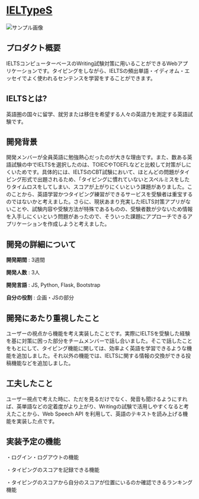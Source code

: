 # [IELTypeS](https://ieltypes.herokuapp.com)
![サンプル画像](./static/images/IELTYPES.png)
## プロダクト概要
IELTSコンピューターベースのWriting試験対策に用いることができるWebアプリケーションです。タイピングをしながら、IELTSの頻出単語・イディオム・エッセイでよく使われるセンテンスを学習をすることができます。
## IELTSとは?
英語圏の国々に留学、就労または移住を希望する人々の英語力を測定する英語試験です。
## 開発背景
開発メンバーが全員英語に勉強熱心だったのが大きな理由です。また、数ある英語試験の中でIELTSを選択したのは、TOIECやTOEFLなどと比較して対策がしにくいためです。具体的には、IELTSのCBT試験において、ほとんどの問題がタイピング形式で出題されるため、「タイピングに慣れていないとスペルミスをしたりタイムロスをしてしまい、スコアが上がりにくいという課題がありました。このことから、英語学習かつタイピング練習ができるサービスを受験者は重宝するのではないかと考えました。さらに、現状あまり充実したIELTS対策アプリがないことや、試験内容や受験方法が特殊であるものの、受験者数が少ないため情報を入手しにくいという問題があったので、そういった課題にアプローチできるアプリケーションを作成しようと考えました。
## 開発の詳細について
**開発期間** : 3週間

**開発人数** : 3人

**開発言語** : JS, Python, Flask, Bootstrap

**自分の役割** : 企画・JSの部分

## 開発にあたり重視したこと
ユーザーの視点から機能を考え実装したことです。実際にIELTSを受験した経験を基に対策に困った部分をチームメンバーで話し合いました。そこで話したことをもとにして、タイピング機能に関しては、効率よく英語を学習できるような機能を追加しました。それ以外の機能では、IELTSに関する情報の交換ができる投稿機能などを追加しました。

## 工夫したこと
ユーザー視点で考えた時に、ただを見るだけでなく、発音も聞けるようにすれば、英単語などの定着度がより上がり、Writingの試験で活用しやすくなると考えたことから、Web Speech API を利用して、英語のテキストを読み上げる機能を実装した点です。

## 実装予定の機能
・ログイン・ログアウトの機能

・タイピングのスコアを記録できる機能

・タイピングのスコアから自分のスコアが位置にいるのか確認できるランキング機能
